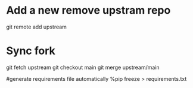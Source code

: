 # Add a new remove upstram repo
git remote add upstream 

# Sync fork
git fetch upstream
git checkout main
git merge upstream/main

#generate requirements file automatically
%pip freeze > requirements.txt